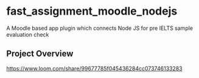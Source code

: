 # fast_assignment_moodle_nodejs
A Moodle based app plugin which connects Node JS for pre IELTS sample evaluation check

## Project Overview
https://www.loom.com/share/99677785f045436284cc073746133283
